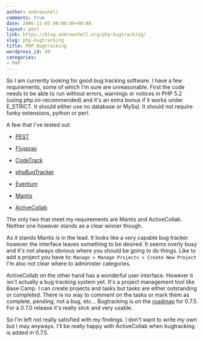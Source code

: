 ```yaml
---
author: andrewshell
comments: true
date: 2006-11-05 00:00:00+00:00
layout: post
link: https://blog.andrewshell.org/php-bugtracking/
slug: php-bugtracking
title: PHP Bugtracking
wordpress_id: 89
categories:
- PHP
---
```


So I am currently looking for good bug tracking software. I have a few requirements, some of which I'm sure are unreasonable. First the code needs to be able to run without errors, warnings or notices in PHP 5.2 (using php.ini-recommended) and it's an extra bonus if it works under E_STRICT. It should either use no database or MySql. It should not require funky extensions, python or perl.

A few that I've tested out:




    
  * [PEST](http://sourceforge.net/projects/pest/)

    
  * [Flyspray](http://flyspray.org/)

    
  * [CodeTrack](http://kennwhite.sourceforge.net/codetrack/)

    
  * [phpBugTracker](http://phpbt.sourceforge.net/)

    
  * [Eventum](https://github.com/eventum/eventum/wiki)

    
  * [Mantis](http://www.mantisbugtracker.com/)

    
  * [ActiveCollab](http://www.activecollab.com/)



The only two that meet my requirements are Mantis and ActiveCollab. Neither one however stands as a clear winner though.

As it stands Mantis is in the lead. It looks like a very capable bug tracker however the interface leaves something to be desired. It seems overly busy and it's not always obvious where you should be going to do things. Like to add a project you have to:
`Manage > Manage Projects > Create New Project`
I'm also not clear where to administer categories.

ActiveCollab on the other hand has a wonderful user interface. However it isn't actually a bug tracking system yet. It's a project management tool like Base Camp. I can create projects and tasks but tasks are either outstanding or completed. There is no way to comment on the tasks or mark them as complete, pending, not a bug, etc... Bugtracking is on the [roadmap](http://www.activecollab.com/pages/29/development/roadmap/) for 0.7.5. For a 0.7.0 release it's really slick and very usable.

So I'm left not really satisfied with my findings. I don't want to write my own but I may anyways. I'll be really happy with ActiveCollab when bugtracking is added in 0.7.5.
